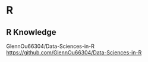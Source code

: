 # R
## R Knowledge
GlennOu66304/Data-Sciences-in-R
<br>https://github.com/GlennOu66304/Data-Sciences-in-R
